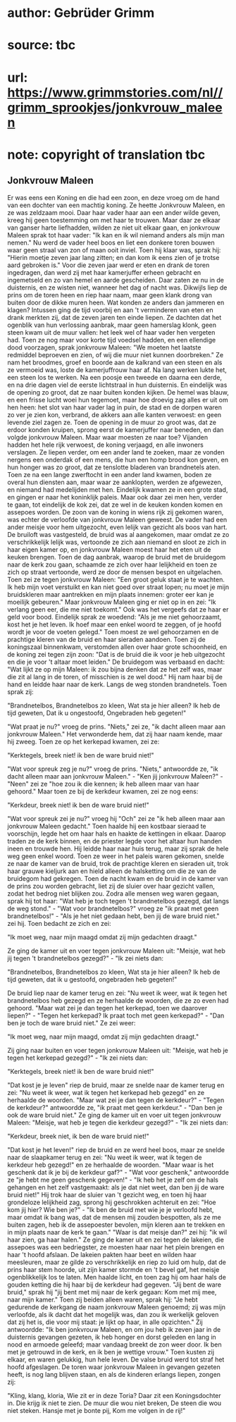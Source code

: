 # author: Gebrüder Grimm
# source: tbc
# url: https://www.grimmstories.com/nl//grimm_sprookjes/jonkvrouw_maleen
# note: copyright of translation tbc

## Jonkvrouw Maleen 

Er was eens een Koning en die had een zoon, en deze vroeg om de hand van
een dochter van een machtig koning. Ze heette Jonkvrouw Maleen, en ze
was zeldzaam mooi. Daar haar vader haar aan een ander wilde geven, kreeg
hij geen toestemming om met haar te trouwen. Maar daar ze elkaar van
ganser harte liefhadden, wilden ze niet uit elkaar gaan, en jonkvrouw
Maleen sprak tot haar vader: "Ik kan en ik wil niemand anders als mijn
man nemen." Nu werd de vader heel boos en liet een donkere toren bouwen
waar geen straal van zon of maan ooit inviel. Toen hij klaar was, sprak
hij: "Hierin moetje zeven jaar lang zitten; en dan kom ik eens zien of
je trotse aard gebroken is." Voor die zeven jaar werd er eten en drank
de toren ingedragen, dan werd zij met haar kamerjuffer erheen gebracht
en ingemetseld en zo van hemel en aarde gescheiden. Daar zaten ze nu in
de duisternis, en ze wisten niet, wanneer het dag of nacht was. Dikwijls
liep de prins om de toren heen en riep haar naam, maar geen klank drong
van buiten door de dikke muren heen. Wat konden ze anders dan jammeren
en klagen? Intussen ging de tijd voorbij en aan 't verminderen van eten
en drank merkten zij, dat de zeven jaren ten einde liepen. Ze dachten
dat het ogenblik van hun verlossing aanbrak, maar geen hamerslag klonk,
geen steen kwam uit de muur vallen: het leek wel of haar vader hen
vergeten had. Toen ze nog maar voor korte tijd voedsel hadden, en een
ellendige dood voorzagen, sprak jonkvrouw Maleen: "We moeten het
laatste redmiddel beproeven en zien, of wij die muur niet kunnen
doorbreken." Ze nam het broodmes, groef en boorde aan de kalkrand van
een steen en als ze vermoeid was, loste de kamerjuffrouw haar af. Na
lang werken lukte het, een steen los te werken. Na een poosje een tweede
en daarna een derde, en na drie dagen viel de eerste lichtstraal in hun
duisternis. En eindelijk was de opening zo groot, dat ze naar buiten
konden kijken. De hemel was blauw, en een frisse lucht woei hun
tegemoet, maar hoe droevig zag alles er uit om hen heen: het slot van
haar vader lag in puin, de stad en de dorpen waren zo ver je zien kon,
verbrand, de akkers aan alle kanten verwoest: en geen levende ziel zagen
ze. Toen de opening in de muur zo groot was, dat ze erdoor konden
kruipen, sprong eerst de kamerjuffer naar beneden, en dan volgde
jonkvrouw Maleen. Maar waar moesten ze naar toe? Vijanden hadden het
hele rijk verwoest, de koning verjaagd, en alle inwoners verslagen. Ze
liepen verder, om een ander land te zoeken, maar ze vonden nergens een
onderdak of een mens, die hun een homp brood kon geven, en hun honger
was zo groot, dat ze tenslotte bladeren van brandnetels aten. Toen ze na
een lange zwerftocht in een ander land kwamen, boden ze overal hun
diensten aan, maar waar ze aanklopten, werden ze afgewezen, en niemand
had medelijden met hen. Eindelijk kwamen ze in een grote stad, en gingen
er naar het koninklijk paleis. Maar ook daar zei men hen, verder te
gaan, tot eindelijk de kok zei, dat ze wel in de keuken konden komen en
assepoes worden.
De zoon van de koning in wiens rijk zij gekomen waren, was echter de
verloofde van jonkvrouw Maleen geweest. De vader had een ander meisje
voor hem uitgezocht, even lelijk van gezicht als boos van hart. De
bruiloft was vastgesteld, de bruid was al aangekomen, maar omdat ze zo
verschrikkelijk lelijk was, vertoonde ze zich aan niemand en sloot ze
zich in haar eigen kamer op, en jonkvrouw Maleen moest haar het eten uit
de keuken brengen. Toen de dag aanbrak, waarop de bruid met de bruidegom
naar de kerk zou gaan, schaamde ze zich over haar lelijkheid en toen ze
zich op straat vertoonde, werd ze door de mensen bespot en uitgelachen.
Toen zei ze tegen jonkvrouw Maleen: "Een groot geluk staat je te
wachten. Ik heb mijn voet verstuikt en kan niet goed over straat lopen;
nu moet je mijn bruidskleren maar aantrekken en mijn plaats innemen:
groter eer kan je moeilijk gebeuren." Maar jonkvrouw Maleen ging er
niet op in en zei: "Ik verlang geen eer, die me niet toekomt." Ook was
het vergeefs dat ze haar er geld voor bood. Eindelijk sprak ze woedend:
"Als je me niet gehoorzaamt, kost het je het leven. Ik hoef maar een
enkel woord te zeggen, of je hoofd wordt je voor de voeten gelegd."
Toen moest ze wel gehoorzamen en de prachtige kleren van de bruid en
haar sieraden aandoen. Toen zij de koningszaal binnenkwam, verstomden
allen over haar grote schoonheid, en de koning zei tegen zijn zoon:
"Dat is de bruid die ik voor je heb uitgezocht en die je voor 't
altaar moet leiden." De bruidegom was verbaasd en dacht: "Wat lijkt ze
op mijn Maleen: ik zou bijna denken dat ze het zelf was, maar die zit al
lang in de toren, of misschien is ze wel dood." Hij nam haar bij de
hand en leidde haar naar de kerk. Langs de weg stonden brandnetels. Toen
sprak zij:

"Brandnetelbos,
Brandnetelbos zo kleen,
Wat sta je hier alleen?
Ik heb de tijd geweten,
Dat ik u ongestoofd,
Ongebraden heb gegeten!"

"Wat praat je nu?" vroeg de prins. "Niets," zei ze, "ik dacht
alleen maar aan jonkvrouw Maleen." Het verwonderde hem, dat zij haar
naam kende, maar hij zweeg. Toen ze op het kerkepad kwamen, zei ze:

"Kerktegels, breek niet!
ik ben de ware bruid niet!"

"Wat voor spreuk zeg je nu?" vroeg de prins. "Niets," antwoordde ze,
"ik dacht alleen maar aan jonkvrouw Maleen." - "Ken jij jonkvrouw
Maleen?" - "Neen" zei ze "hoe zou ik die kennen; ik heb alleen maar
van haar gehoord." Maar toen ze bij de kerkdeur kwamen, zei ze nog
eens:

"Kerkdeur, breek niet!
ik ben de ware bruid niet!"

"Wat voor spreuk zei je nu?" vroeg hij "Och" zei ze "ik heb alleen
maar aan jonkvrouw Maleen gedacht." Toen haalde hij een kostbaar
sieraad te voorschijn, legde het om haar hals en haakte de kettingen in
elkaar. Daarop traden ze de kerk binnen, en de priester legde voor het
altaar hun handen ineen en trouwde hen. Hij leidde haar naar huis terug,
maar zij sprak de hele weg geen enkel woord. Toen ze weer in het paleis
waren gekomen, snelde ze naar de kamer van de bruid, trok de prachtige
kleren en sieraden uit, trok haar grauwe kieljurk aan en hield alleen de
halsketting om die ze van de bruidegom had gekregen. Toen de nacht kwam
en de bruid in de kamer van de prins zou worden gebracht, liet zij de
sluier over haar gezicht vallen, zodat het bedrog niet blijken zou.
Zodra alle mensen weg waren gegaan, sprak hij tot haar: "Wat heb je
toch tegen 't brandnetelbos gezegd, dat langs de weg stond." - "Wat
voor brandnetelbos?" vroeg ze "ik praat met geen brandnetelbos!" -
"Als je het niet gedaan hebt, ben jij de ware bruid niet." zei hij.
Toen bedacht ze zich en zei:

"Ik moet weg, naar mijn maagd
omdat zij mijn gedachten draagt."

Ze ging de kamer uit en voer tegen jonkvrouw Maleen uit: "Meisje, wat
heb jij tegen 't brandnetelbos gezegd?" - "Ik zei niets dan:

"Brandnetelbos,
Brandnetelbos zo kleen,
Wat sta je hier alleen?
Ik heb de tijd geweten,
dat ik u gestoofd,
ongebraden heb gegeten!"

De bruid liep naar de kamer terug en zei: "Nu weet ik weer, wat ik
tegen het brandnetelbos heb gezegd en ze herhaalde de woorden, die ze zo
even had gehoord. "Maar wat zei je dan tegen het kerkepad, toen we
daarover liepen?" - "Tegen het kerkepad? Ik praat toch met geen
kerkepad?" - "Dan ben je toch de ware bruid niet." Ze zei weer:

"Ik moet weg, naar mijn maagd,
omdat zij mijn gedachten draagt."

Zij ging naar buiten en voer tegen jonkvrouw Maleen uit: "Meisje, wat
heb je tegen het kerkepad gezegd?" - "Ik zei niets dan:

"Kerktegels, breek niet!
ik ben de ware bruid niet!"

"Dat kost je je leven" riep de bruid, maar ze snelde naar de kamer
terug en zei: "Nu weet ik weer, wat ik tegen het kerkepad heb gezegd"
en ze herhaalde de woorden. "Maar wat zei je dan tegen de kerkdeur?" -
"Tegen de kerkdeur?" antwoordde ze, "ik praat met geen kerkdeur." -
"Dan ben je ook de ware bruid niet." Ze ging de kamer uit en voer uit
tegen jonkvrouw Maleen: "Meisje, wat heb je tegen die kerkdeur
gezegd?" - "Ik zei niets dan:

"Kerkdeur, breek niet,
ik ben de ware bruid niet!"

"Dat kost je het leven!" riep de bruid en ze werd heel boos, maar ze
snelde naar de slaapkamer terug en zei: "Nu weet ik weer, wat ik tegen
de kerkdeur heb gezegd!" en ze herhaalde de woorden. "Maar waar is het
geschenk dat ik je bij de kerkdeur gaf?" - "Wat voor geschenk,"
antwoordde ze "je hebt me geen geschenk gegeven!" - "Ik heb het je
zelf om de hals gehangen en het zelf vastgemaakt: als je dat niet weet,
dan ben jij de ware bruid niet!" Hij trok haar de sluier van 't
gezicht weg, en toen hij haar grondeloze lelijkheid zag, sprong hij
geschrokken achteruit en zei: "Hoe kom jij hier? Wie ben je?" - "Ik
ben de bruid met wie je je verloofd hebt, maar omdat ik bang was, dat de
mensen mij zouden bespotten, als ze me buiten zagen, heb ik de
assepoester bevolen, mijn kleren aan te trekken en in mijn plaats naar
de kerk te gaan."
"Waar is dat meisje dan?" zei hij: "ik wil haar zien, ga haar
halen." Ze ging de kamer uit en zei tegen de lakeien, die assepoes was
een bedriegster, ze moesten haar naar het plein brengen en haar 't
hoofd afslaan. De lakeien pakten haar beet en wilden haar meesleuren,
maar ze gilde zo verschrikkelijk en riep zo luid om hulp, dat de prins
haar stem hoorde, uit zijn kamer stormde en 't bevel gaf, het meisje
ogenblikkelijk los te laten. Men haalde licht, en toen zag hij om haar
hals de gouden ketting die hij haar bij de kerkdeur had gegeven. "Jij
bent de ware bruid," sprak hij "jij bent met mij naar de kerk gegaan:
Kom met mij mee, naar mijn kamer." Toen zij beiden alleen waren, sprak
hij: "Je hebt gedurende de kerkgang de naam jonkvrouw Maleen genoemd;
zij was mijn verloofde, als ik dacht dat het mogelijk was, dan zou ik
werkelijk geloven dat zij het is, die voor mij staat: je lijkt op haar,
in alle opzichten." Zij antwoordde: "Ik ben jonkvrouw Maleen, en om
jou heb ik zeven jaar in de duisternis gevangen gezeten, ik heb honger
en dorst geleden en lang in nood en armoede geleefd; maar vandaag breekt
de zon weer door. Ik ben met je getrouwd in de kerk, en ik ben je
wettige vrouw." Toen kusten zij elkaar, en waren gelukkig, hun hele
leven. De valse bruid werd tot straf het hoofd afgeslagen.
De toren waar jonkvrouw Maleen in gevangen gezeten heeft, is nog lang
blijven staan, en als de kinderen erlangs liepen, zongen zij:

"Kling, klang, kloria,
Wie zit er in deze Toria?
Daar zit een Koningsdochter in.
Die krijg ik niet te zien.
De muur die wou niet breken,
De steen die wou niet steken.
Hansje met je bonte pij,
Kom me volgen in de rij!"
